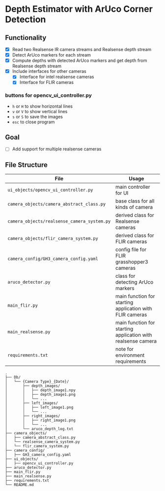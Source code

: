 # Depth Estimator with ArUco Corner Detection

## Functionality
- [x] Read two Realsense IR camera streams and Realsense depth stream
- [x] Detect ArUco markers for each stream
- [x] Compute depths with detected ArUco markers and get depth from Realsense depth stream
- [x] Include interfaces for other cameras
    - [x] Interface for intel realsense cameras
    - [x] Interface for FLIR cameras

### buttons for opencv_ui_controller.py

- `h` or `H` to show horizontal lines
- `v` or `V` to show vertical lines
- `s` or `S` to save the images
- `esc` to close program

## Goal
- [ ] Add support for multiple realsense cameras

## File Structure

| File | Usage |
| --- | --- |
| `ui_objects/opencv_ui_controller.py` | main controller for UI |
| `camera_objects/camera_abstract_class.py` | base class for all kinds of camera |
| `camera_objects/realsense_camera_system.py` | derived class for Realsense cameras |
| `camera_objects/flir_camera_system.py` | derived class for FLIR cameras |
| `camera_config/GH3_camera_config.yaml` | config file for FLIR grasshopper3 cameras |
| `aruco_detector.py` | class for detecting ArUco markers |
| `main_flir.py` | main function for starting application with FLIR cameras |
| `main_realsense.py` | main function for starting application with realsense camera |
| `requirements.txt` | note for environment requirements |

```
.
├── Db/
│   └── {Camera Type}_{Date}/
│       ├── depth_images/
│       │   ├── depth_image1.npy
│       │   ├── depth_image1.png
│       │   └── ...
│       ├── left_images/
│       │   ├── left_image1.png
│       │   └── ...
│       ├── right_images/
│       │   ├── right_image1.png
│       │   └── ...
│       └── aruco_depth_log.txt
├── camera_objects/
│   ├── camera_abstract_class.py
│   └── realsense_camera_system.py
│   └── flir_camera_system.py
├── camera_config/
│   ├── GH3_camera_config.yaml
├── ui_objects/
│   ├── opencv_ui_controller.py
├── aruco_detector.py
├── main_flir.py
├── main_realsense.py
├── requirements.txt
└── README.md
```